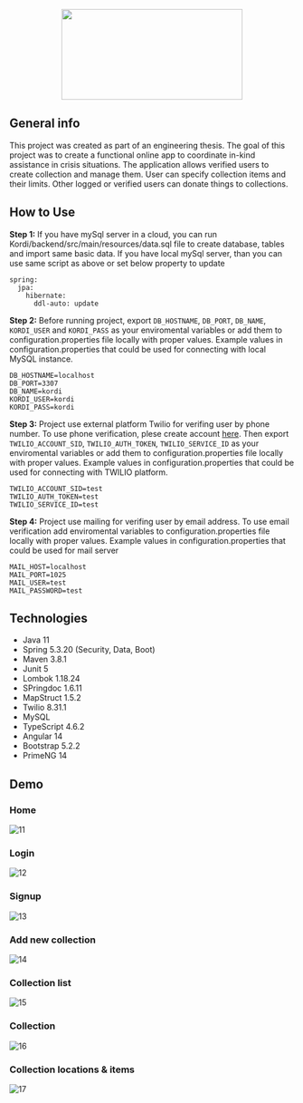 <p align="center">
<img src="https://user-images.githubusercontent.com/55559640/193420600-3238e881-105c-4c09-b094-a85ff9ca6760.png" width="320" height=160">

</p>

## General info

This project was created as part of an engineering thesis.
The goal of this project was to create a functional online app to coordinate in-kind assistance in crisis situations.
The application allows verified users to create collection and manage them. User can specify collection items and their limits.
Other logged or verified users can donate things to collections.

## How to Use

**Step 1:**
If you have mySql server in a cloud, you can run Kordi/backend/src/main/resources/data.sql
file to create database, tables and import same basic data.
If you have local mySql server, than you can use same script as above or set below property to update
```
spring:
  jpa:
    hibernate:
      ddl-auto: update
```

**Step 2:**
Before running project, export `DB_HOSTNAME`, `DB_PORT`, `DB_NAME`, `KORDI_USER` and `KORDI_PASS` as your enviromental variables or add  them to configuration.properties file locally with proper values.
Example values in configuration.properties that could be used for connecting with local MySQL instance.
```
DB_HOSTNAME=localhost
DB_PORT=3307
DB_NAME=kordi
KORDI_USER=kordi
KORDI_PASS=kordi
```

**Step 3:**
Project use external platform Twilio for verifing user by phone number. To use phone verification, plese create account <a href="https://www.twilio.com/docs">here</a>.
Then export `TWILIO_ACCOUNT_SID`, `TWILIO_AUTH_TOKEN`, `TWILIO_SERVICE_ID` as your enviromental variables or add them to configuration.properties file locally with proper values.
Example values in configuration.properties that could be used for connecting with TWILIO platform.
```
TWILIO_ACCOUNT_SID=test
TWILIO_AUTH_TOKEN=test
TWILIO_SERVICE_ID=test
```

**Step 4:**
Project use mailing for verifing user by email address. To use email verification add enviromental variables to configuration.properties file locally with proper values.
Example values in configuration.properties that could be used for mail server
```
MAIL_HOST=localhost
MAIL_PORT=1025
MAIL_USER=test
MAIL_PASSWORD=test
```

## Technologies

* Java 11
* Spring 5.3.20 (Security, Data, Boot)
* Maven 3.8.1
* Junit 5
* Lombok 1.18.24
* SPringdoc 1.6.11
* MapStruct 1.5.2
* Twilio 8.31.1
* MySQL
* TypeScript 4.6.2
* Angular 14
* Bootstrap 5.2.2
* PrimeNG 14

## Demo
### Home
![11](https://user-images.githubusercontent.com/55559640/210115968-a012e748-8315-4b32-8117-41bec39f5afb.PNG)
### Login
![12](https://user-images.githubusercontent.com/55559640/210115972-6e6a4c2d-1f80-401a-b7ea-8eb7d4e0ac5e.PNG)
### Signup
![13](https://user-images.githubusercontent.com/55559640/210115988-1db67021-2c6d-4c40-8b70-b28fa48709aa.PNG)
### Add new collection
![14](https://user-images.githubusercontent.com/55559640/210116026-c452a5ce-ec87-4433-b900-6b16ba80acd6.PNG)
### Collection list
![15](https://user-images.githubusercontent.com/55559640/210116022-d3600ad2-7636-45b9-afa1-66265465736a.PNG)
### Collection
![16](https://user-images.githubusercontent.com/55559640/210116020-fc7fd605-fba5-4b77-8342-5bdd3732693e.PNG)
### Collection locations & items
![17](https://user-images.githubusercontent.com/55559640/210116015-b35607bb-d308-435c-8679-c5e6e01d2b56.PNG)
